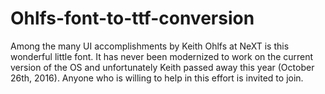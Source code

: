 # Ohlfs-font-to-ttf-conversion
Among the many UI accomplishments by Keith Ohlfs at NeXT is this wonderful little font. It has never been modernized to work on the current version of the OS and unfortunately Keith passed away this year (October 26th, 2016). Anyone who is willing to help in this effort is invited to join.  

